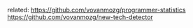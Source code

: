 related:
https://github.com/vovanmozg/programmer-statistics
https://github.com/vovanmozg/new-tech-detector

